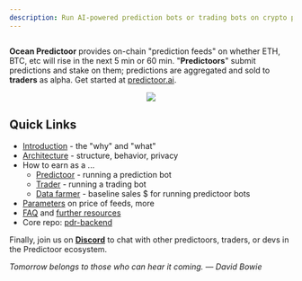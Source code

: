 ```yaml
---
description: Run AI-powered prediction bots or trading bots on crypto price feeds to earn $
---
```


<figure><img src="../.gitbook/assets/cover/predictoor_banner.png" alt=""></figure>


**Ocean Predictoor** provides on-chain "prediction feeds" on whether ETH, BTC, etc will rise in the next 5 min or 60 min. "**Predictoors**" submit predictions and stake on them; predictions are aggregated and sold to **traders** as alpha. Get started at [predictoor.ai](https://predictoor.ai).

<div align="center">
<figure><img src="../.gitbook/assets/predictoor/predictoor_ui_crop.png"></figure>
</div>


## Quick Links

- [Introduction](intro.md) - the "why" and "what"
- [Architecture](architecture.md) - structure, behavior, privacy
- How to earn as a ...
  - [Predictoor](earn-predictoor.md) - running a prediction bot
  - [Trader](earn-trader.md) - running a trading bot
  - [Data farmer](earn-df.md) - baseline sales $ for running predictoor bots
- [Parameters](parameters.md) on price of feeds, more
- [FAQ](faq.md) and [further resources](resources.md)
- Core repo: [pdr-backend](https://github.com/oceanprotocol/pdr-backend)

Finally, join us on [**Discord**](https://discord.gg/TnXjkR5) to chat with other predictoors, traders, or devs in the Predictoor ecosystem.

_Tomorrow belongs to those who can hear it coming. — David Bowie_



